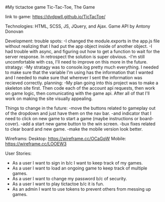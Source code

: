 #My tictactoe game
Tic-Tac-Toe, The Game

link to game:
https://dvdpwll.github.io/TicTacToe/

Technologies:
HTML, SCSS, JS, JQuery, and Ajax.
Game API by Antony Donovan

Development:
  trouble spots:
    -I changed the module.exports in the app.js file without realizing that I
    had put the app object inside of another object.
    -I had trouble with async, and figuring out how to get a function to wait for
    the server response. In retrospect the solution is super obvious.
    -I'm still uncomfortable with css, I'll need to improve on this more in the future.
  stratagy:
    -My stratagy was to console.log pretty much everything. I needed to make sure
    that the variable I'm using has the information that I wanted and I needed to make sure that
    wherever I sent the information was recieved correctly.
  planning:
    -My plan going into this project was to make a skeleton site first. Then code
    each of the account api requests, then work on game logic, then comunicating with
    the game api. After all of that I'll work on making the site visually appealing.

Things to change in the future:
  -move the buttons related to gameplay out of the dropdown and just have them on the nav bar.
  -and indicator that I need to click on new game to start a game (maybe instructions or board-cover).
  -add a start new game button to the win screen.
  -bux fixes related to clear board and new game.
  -make the mobile version look better.

Wireframs:
  Desktop: https://wireframe.cc/OCaGqW
  Mobile: https://wireframe.cc/LOOEW3

User Stories:
  - As a user I want to sign in b/c I want to keep track of my games.
  - As a user I want to load an ongoing game to keep track of multiple games.
  - As a user I want to change my password b/c of security.
  - As a user I want to play tictactoe b/c it is fun.
  - As an admin I want to use tokens to prevent others from messing up games.
